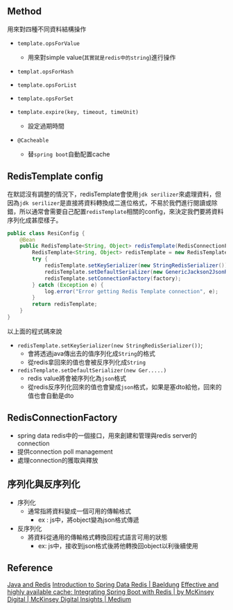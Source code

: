 
## Method

用來對四種不同資料結構操作

+ `template.opsForValue`
	+ 用來對simple value(`其實就是redis中的string`)進行操作
+ `templat.opsForHash`
+ `template.opsForList` 
+ `template.opsForSet`

+ `template.expire(key, timeout, timeUnit)`
	+ 設定過期時間

+ `@Cacheable`
	+ 替`spring boot`自動配置cache


## RedisTemplate config

在默認沒有調整的情況下，redisTemplate會使用`jdk serilizer`來處理資料，但因為`jdk serilizer`是直接將資料轉換成二進位格式，不易於我們進行閱讀或除錯，所以通常會需要自己配置`redisTemplate`相關的config，來決定我們要將資料序列化成甚麼樣子。

```java
public class ResiConfig {  
    @Bean  
    public RedisTemplate<String, Object> redisTemplate(RedisConnectionFactory factory) {  
        RedisTemplate<String, Object> redisTemplate = new RedisTemplate<>();  
        try {  
            redisTemplate.setKeySerializer(new StringRedisSerializer());  
            redisTemplate.setDefaultSerializer(new GenericJackson2JsonRedisSerializer());  
            redisTemplate.setConnectionFactory(factory);  
        } catch (Exception e) {  
            log.error("Error getting Redis Template connection", e);  
        }  
        return redisTemplate;  
    }  
}
```


以上面的程式碼來說
+ `redisTemplate.setKeySerializer(new StringRedisSerializer())`;
	+ 會將透過java傳出去的值序列化成`String`的格式
	+ 從redis拿回來的值也會被反序列化成`String`
+ `redisTemplate.setDefaultSerializer(new Ger.....)`
	+ redis value將會被序列化為`json`格式
	+ 從redis反序列化回來的值也會變成`json`格式，如果是塞dto給他，回來的值也會自動是dto
	
## RedisConnectionFactory

+ spring data redis中的一個接口，用來創建和管理與redis server的connection
+ 提供connection poll management
+ 處理connection的獲取與釋放

## 序列化與反序列化

+ 序列化
	+ 通常指將資料變成一個可用的傳輸格式
		+ ex : js中，將object變為json格式傳遞
+ 反序列化
	+ 將資料從通用的傳輸格式轉換回程式語言可用的狀態
		+ ex: js中，接收到json格式後將他轉換回object以利後續使用

## Reference

[Java and Redis](https://redis.io/learn/develop/java/getting-started)
[Introduction to Spring Data Redis | Baeldung](https://www.baeldung.com/spring-data-redis-tutorial)
[Effective and highly available cache: Integrating Spring Boot with Redis | by McKinsey Digital | McKinsey Digital Insights | Medium](https://medium.com/digital-mckinsey/effective-and-highly-available-cache-integrating-spring-boot-with-redis-2e21c5cec8bd)


